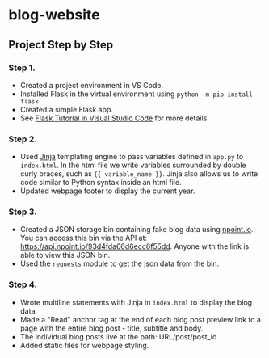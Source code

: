 # blog-website

## Project Step by Step
### Step 1.  
 * Created a project environment in VS Code.
 * Installed Flask in the virtual environment using `python -m pip install flask`
 * Created a simple Flask app. 
 * See [Flask Tutorial in Visual Studio Code](https://code.visualstudio.com/docs/python/tutorial-flask) for more details.

### Step 2. 
* Used [Jinja](https://jinja.palletsprojects.com/en/3.1.x/) templating engine to pass variables defined in `app.py` to `index.html`. In the html file we write variables surrounded by double curly braces, such as `{{ variable_name }}`. Jinja also allows us to write code similar to Python syntax inside an html file.
* Updated webpage footer to display the current year.

### Step 3.
* Created a JSON storage bin containing fake blog data using [npoint.io](npoint.io). You can access this bin via the API at:
   https://api.npoint.io/93d4fda66d6ecc6f55dd. Anyone with the link is able to view this JSON bin.
* Used the `requests` module to get the json data from the bin.

### Step 4. 
* Wrote multiline statements with Jinja in `index.html` to display the blog data.
* Made a "Read" anchor tag at the end of each blog post preview link to a page with the entire blog post - title, subtitle and body.
* The individual blog posts live at the path: URL/post/post_id.
* Added static files for webpage styling.

